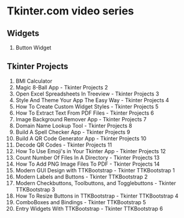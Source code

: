 # Tkinter.com video series

## Widgets

1. Button Widget

## Tkinter Projects

1. BMI Calculator
2. Magic 8-Ball App - Tkinter Projects 2
3. Open Excel Spreadsheets In Treeview - Tkinter Projects 3
4. Style And Theme Your App The Easy Way - Tkinter Projects 4
5. How To Create Custom Widget Styles - Tkinter Projects 5
6. How To Extract Text From PDF Files - Tkinter Projects 6
7. Image Background Remover App - Tkinter Projects 7
8. Domain Name Lookup Tool - Tkinter Projects 8
9. Build A Spell Checker App - Tkinter Projects 9
10. Build A QR Code Generator App - Tkinter Projects 10
11. Decode QR Codes - Tkinter Projects 11
12. How To Use Emoji's in Your Tkinter App - Tkinter Projects 12
13. Count Number Of Files In A Directory - Tkinter Projects 13
14. How To Add PNG Image Files To PDF - Tkinter Projects 14
15. Modern GUI Design with TTKBootstrap - Tkinter TTKBootstrap 1
16. Modern Labels and Buttons - Tkinter TTKBootstrap 2
17. Modern Checkbuttons, Toolbuttons, and Togglebuttons - Tkinter TTKBootstrap 3
18. How To Resize Buttons in TTKBootstrap - Tkinter TTKBootstrap 4
19. ComboBoxes and Bindings - Tkinter TTKBootstrap 5
20. Entry Widgets With TTKBootstrap - Tkinter TTKBootstrap 6
